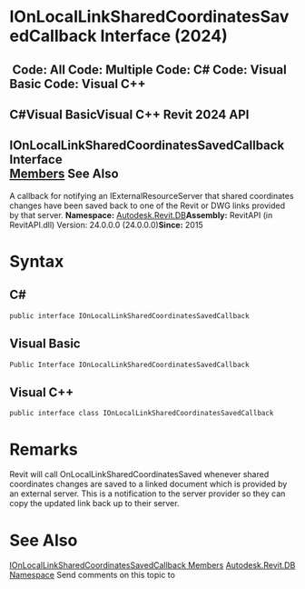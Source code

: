 # IOnLocalLinkSharedCoordinatesSavedCallback Interface (2024)

﻿
 Code: All Code: Multiple Code: C# Code: Visual Basic Code: Visual C++   
---  
C#Visual BasicVisual C++
Revit 2024 API  
---  
IOnLocalLinkSharedCoordinatesSavedCallback Interface  
[Members](079cda75-6799-c253-a960-b67880b44ea5.md "IOnLocalLinkSharedCoordinatesSavedCallback Members") See Also  
---  
A callback for notifying an IExternalResourceServer that shared coordinates changes have been saved back to one of the Revit or DWG links provided by that server. 
**Namespace:** [Autodesk.Revit.DB](87546ba7-461b-c646-cbb1-2cb8f5bff8b2.md "Autodesk.Revit.DB Namespace")**Assembly:** RevitAPI (in RevitAPI.dll) Version: 24.0.0.0 (24.0.0.0)**Since:** 2015 
# Syntax
C#  
---  
```text
public interface IOnLocalLinkSharedCoordinatesSavedCallback
```
  
Visual Basic  
---  
```text
Public Interface IOnLocalLinkSharedCoordinatesSavedCallback
```
  
Visual C++  
---  
```text
public interface class IOnLocalLinkSharedCoordinatesSavedCallback
```
  
# Remarks
Revit will call OnLocalLinkSharedCoordinatesSaved whenever shared coordinates changes are saved to a linked document which is provided by an external server. This is a notification to the server provider so they can copy the updated link back up to their server. 
# See Also
[IOnLocalLinkSharedCoordinatesSavedCallback Members](079cda75-6799-c253-a960-b67880b44ea5.md "IOnLocalLinkSharedCoordinatesSavedCallback Members")
[Autodesk.Revit.DB Namespace](87546ba7-461b-c646-cbb1-2cb8f5bff8b2.md "Autodesk.Revit.DB Namespace")
Send comments on this topic to 